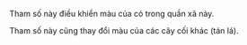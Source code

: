 Tham số này điều khiển màu của cỏ trong quần xã này.

Tham số này cũng thay đổi màu của các cây cối khác (tán lá).